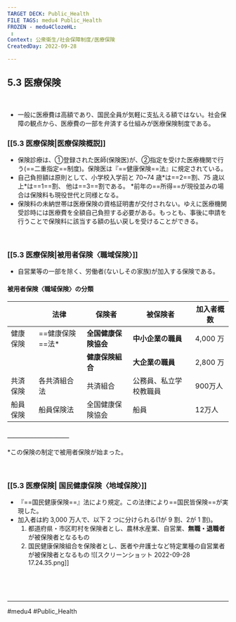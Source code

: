 ```yaml
---
TARGET DECK: Public_Health
FILE TAGS: medu4 Public_Health
FROZEN - medu4ClozeHL:
 : 
Context: 公衆衛生/社会保障制度/医療保険
CreatedDay: 2022-09-28

---
```


## 5.3 医療保険

<br>


- 一般に医療費は高額であり、国民全員が気軽に支払える額ではない。社会保障の観点から、医療費の一部を弁済する仕組みが医療保険制度である。


### [[5.3 医療保険|医療保険概説]]
- 保険診療は、①登録された医師(保険医)が、②指定を受けた医療機関で行う(==二重指定==制度)。保険医は『==健康保険==法』に規定されている。
- 自己負担額は原則として、小学校入学前と 70~74 歳\*は==2==割、75 歳以上\*は==1==割、 他は==3==割である。
\*前年の==所得==が現役並みの場合は保険料も現役世代と同様となる。
- 保険料の未納世帯は医療保険の資格証明書が交付されない。ゆえに医療機関受診時には医療費を全額自己負担する必要がある。もっとも、事後に申請を行うことで保険料に該当する額の払い戻しを受けることができる。
<!--ID: 1664685324748-->



<br>


### [[5.3 医療保険|被用者保険〈職域保険〉]]
- 自営業等の一部を除く、労働者(ないしその家族)が加入する保険である。
#### 被用者保険〈職域保険〉の分類
|          | 法律             | 保険者               | 被保険者               | 加入者概数 |
| -------- | ---------------- | -------------------- | ---------------------- | ---------- |
| 健康保険 | ==健康保険==法\* | **全国健康保険協会** | **中小企業の職員**     | 4,000 万   |
|          |                  | **健康保険組合**     | **大企業の職員**       | 2,800 万   |
| 共済保険 | 各共済組合法     | 共済組合             | 公務員、私立学校教職員 | 900万人    |
| 船員保険 | 船員保険法       | 全国健康保険協会     | 船員                   | 12万人     |
#### ＿＿＿＿＿＿＿＿＿＿
\*この保険の制定で被用者保険が始まった。
<!--ID: 1664685324763-->



<br>



### [[5.3 医療保険| 国民健康保険〈地域保険〉]]
- 『==国民健康保険==』法により規定。この法律により==国民皆保険==が実現した。 
- 加入者は約 3,000 万人で、以下 2 つに分けられる(1が 9 割、2が 1 割)。
	1. 都道府県・市区町村を保険者とし、農林水産業、自営業、**無職・退職者**が被保険者となるもの
	2. 国民健康保険組合を保険者とし、医者や弁護士など特定業種の自営業者が被保険者となるもの
![[スクリーンショット 2022-09-28 17.24.35.png]]
<!--ID: 1664685324779-->








<br><br><br>

---
#medu4 #Public_Health
